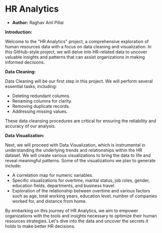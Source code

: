 # HR Analytics
- **Author:** Raghav Anil Pillai

**Introduction:**

Welcome to the "HR Analytics" project, a comprehensive exploration of human resources data with a focus on data cleaning and visualization. In this GitHub-style project, we will delve into HR-related data to uncover valuable insights and patterns that can assist organizations in making informed decisions.

**Data Cleaning:**

Data Cleaning will be our first step in this project. We will perform several essential tasks, including:
- Deleting redundant columns.
- Renaming columns for clarity.
- Removing duplicate records.
- Addressing missing values.

These data cleansing procedures are critical for ensuring the reliability and accuracy of our analysis.

**Data Visualization:**

Next, we will proceed with Data Visualization, which is instrumental in understanding the underlying trends and relationships within the HR dataset. We will create various visualizations to bring the data to life and reveal meaningful patterns. Some of the visualizations we plan to generate include:
- A correlation map for numeric variables.
- Specific visualizations for overtime, marital status, job roles, gender, education fields, departments, and business travel.
- Exploration of the relationship between overtime and various factors such as age, total working years, education level, number of companies worked for, and distance from home.

By embarking on this journey of HR Analytics, we aim to empower organizations with the tools and insights necessary to optimize their human resources strategies. Let's dive into the data and uncover the secrets it holds to make better HR decisions.
